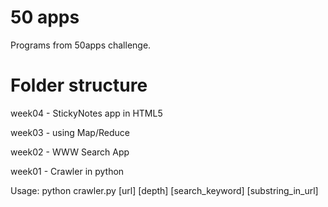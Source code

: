 50 apps
======

Programs from 50apps challenge.

Folder structure
====

week04 - StickyNotes app in HTML5

week03 - using Map/Reduce

week02 - WWW Search App

week01 - Crawler in python

Usage:
python crawler.py [url] [depth] [search_keyword] [substring_in_url]